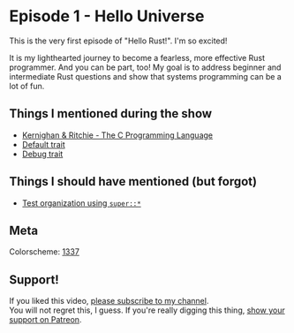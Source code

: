 # Episode 1 - Hello Universe

This is the very first episode of "Hello Rust!". I'm so excited!

It is my lighthearted journey to become a fearless, more effective Rust programmer. And you can be part, too!
My goal is to address beginner and intermediate Rust questions and show that systems programming can be a lot of fun.

## Things I mentioned during the show

* [Kernighan & Ritchie - The C Programming Language](https://en.wikipedia.org/wiki/The_C_Programming_Language)
* [Default trait](https://doc.rust-lang.org/std/fmt/trait.Default.html)
* [Debug trait](https://doc.rust-lang.org/std/fmt/trait.Debug.html)

## Things I should have mentioned (but forgot)

* [Test organization using `super::*`](https://doc.rust-lang.org/book/second-edition/ch11-03-test-organization.html)

## Meta

Colorscheme: [1337](https://github.com/MarkMichos/1337-Scheme)

## Support!

If you liked this video, [please subscribe to my channel](https://www.youtube.com/channel/UCZ_EWaQZCZuGGfnuqUoHujw).  
You will not regret this, I guess.
If you're really digging this thing, [show your support on Patreon](https://www.patreon.com/hellorust).
